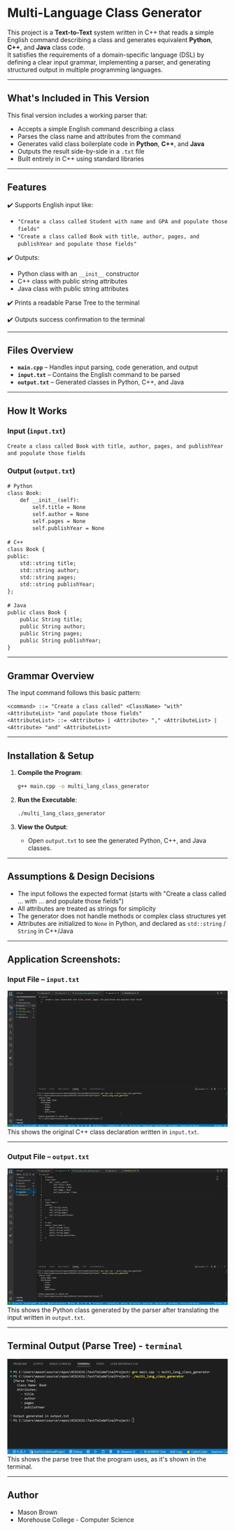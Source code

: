 # Multi-Language Class Generator

This project is a **Text-to-Text** system written in C++ that reads a simple English command describing a class and generates equivalent **Python**, **C++**, and **Java** class code.  
It satisfies the requirements of a domain-specific language (DSL) by defining a clear input grammar, implementing a parser, and generating structured output in multiple programming languages.

---

## What's Included in This Version

This final version includes a working parser that:

- Accepts a simple English command describing a class
- Parses the class name and attributes from the command
- Generates valid class boilerplate code in **Python**, **C++**, and **Java**
- Outputs the result side-by-side in a `.txt` file
- Built entirely in C++ using standard libraries

---

## **Features**

✔️ Supports English input like:

- `"Create a class called Student with name and GPA and populate those fields"`
- `"Create a class called Book with title, author, pages, and publishYear and populate those fields"`

✔️ Outputs:

- Python class with an `__init__` constructor
- C++ class with public string attributes
- Java class with public string attributes

✔️ Prints a readable Parse Tree to the terminal

✔️ Outputs success confirmation to the terminal

---

## **Files Overview**

- **`main.cpp`** – Handles input parsing, code generation, and output
- **`input.txt`** – Contains the English command to be parsed
- **`output.txt`** – Generated classes in Python, C++, and Java

---

## **How It Works**

### Input (`input.txt`)

```text
Create a class called Book with title, author, pages, and publishYear and populate those fields
```

### Output (`output.txt`)

```text
# Python
class Book:
    def __init__(self):
        self.title = None
        self.author = None
        self.pages = None
        self.publishYear = None

# C++
class Book {
public:
    std::string title;
    std::string author;
    std::string pages;
    std::string publishYear;
};

# Java
public class Book {
    public String title;
    public String author;
    public String pages;
    public String publishYear;
}
```

---

## **Grammar Overview**

The input command follows this basic pattern:

```
<command> ::= "Create a class called" <ClassName> "with" <AttributeList> "and populate those fields"
<AttributeList> ::= <Attribute> | <Attribute> "," <AttributeList> | <Attribute> "and" <AttributeList>
```

---

## **Installation & Setup**

1. **Compile the Program**:

   ```bash
   g++ main.cpp -o multi_lang_class_generator
   ```

2. **Run the Executable**:

   ```bash
   ./multi_lang_class_generator
   ```

3. **View the Output**:

   - Open `output.txt` to see the generated Python, C++, and Java classes.

---

## **Assumptions & Design Decisions**

- The input follows the expected format (starts with "Create a class called ... with ... and populate those fields")
- All attributes are treated as strings for simplicity
- The generator does not handle methods or complex class structures yet
- Attributes are initialized to `None` in Python, and declared as `std::string` / `String` in C++/Java

---

## **Application Screenshots**:

### Input File – `input.txt`

![Input File](./input_file_view.jpg)  
This shows the original C++ class declaration written in `input.txt`.

---

### Output File – `output.txt`

![Translated Python Output](./translated_output_py.jpg)  
This shows the Python class generated by the parser after translating the input written in `output.txt`.

---

## Terminal Output (Parse Tree) - `terminal`

![Terminal Parse Tree](./terminal_output.jpg)
This shows the parse tree that the program uses, as it's shown in the terminal.

---

## Author

- Mason Brown
- Morehouse College - Computer Science
